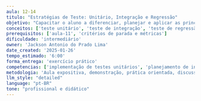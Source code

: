 ```yaml
---
aula: 12-14
titulo: "Estratégias de Teste: Unitário, Integração e Regressão"
objetivo: "Capacitar o aluno a diferenciar, planejar e aplicar as principais estratégias de testes de software, especificamente o Teste Unitário, o Teste de Integração e o Teste de Regressão."
conceitos: ['teste unitário', 'teste de integração', 'teste de regressão', 'mocks', 'stubs', 'automação de testes']
prerequisitos: ['aula-11', 'critérios de parada e métricas']
dificuldade: 'intermediário'
owner: 'Jackson Antonio do Prado Lima'
date_created: '2025-01-26'
tempo_estimado: '6:00'
forma_entrega: 'exercício prático'
competencias: ['implementação de testes unitários', 'planejamento de integração', 'criação de suíte de regressão']
metodologia: 'Aula expositiva, demonstração, prática orientada, discussão'
llm_style: "detailed"
language: "pt-BR"
tone: "profissional e didático"
---
```

